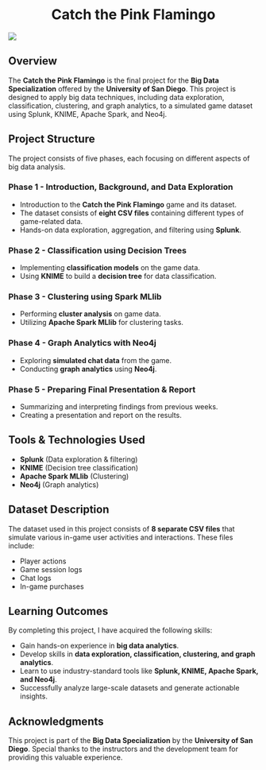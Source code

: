 <h1 align=center> Catch the Pink Flamingo </h1>
<img src="https://media.assettype.com/freepressjournal/2023-02/c49c268a-7798-497c-ae6f-eb2ecfd97655/flamingos.jpg"/>
 
## Overview
The **Catch the Pink Flamingo** is the final project for the **Big Data Specialization** offered by the **University of San Diego**. This project is designed to apply big data techniques, including data exploration, classification, clustering, and graph analytics, to a simulated game dataset using Splunk, KNIME, Apache Spark, and Neo4j.

## Project Structure
The project consists of five phases, each focusing on different aspects of big data analysis.

### **Phase 1 - Introduction, Background, and Data Exploration**
- Introduction to the **Catch the Pink Flamingo** game and its dataset.
- The dataset consists of **eight CSV files** containing different types of game-related data.
- Hands-on data exploration, aggregation, and filtering using **Splunk**.

### **Phase 2 - Classification using Decision Trees**
- Implementing **classification models** on the game data.
- Using **KNIME** to build a **decision tree** for data classification.

### **Phase 3 - Clustering using Spark MLlib**
- Performing **cluster analysis** on game data.
- Utilizing **Apache Spark MLlib** for clustering tasks.

### **Phase 4 - Graph Analytics with Neo4j**
- Exploring **simulated chat data** from the game.
- Conducting **graph analytics** using **Neo4j**.

### **Phase 5 - Preparing Final Presentation & Report**
- Summarizing and interpreting findings from previous weeks.
- Creating a presentation and report on the results.

## Tools & Technologies Used
- **Splunk** (Data exploration & filtering)
- **KNIME** (Decision tree classification)
- **Apache Spark MLlib** (Clustering)
- **Neo4j** (Graph analytics)

## Dataset Description
The dataset used in this project consists of **8 separate CSV files** that simulate various in-game user activities and interactions. These files include:
- Player actions
- Game session logs
- Chat logs
- In-game purchases

## Learning Outcomes
By completing this  project, I have acquired the following skills:
- Gain hands-on experience in **big data analytics**.
- Develop skills in **data exploration, classification, clustering, and graph analytics**.
- Learn to use industry-standard tools like **Splunk, KNIME, Apache Spark, and Neo4j**.
- Successfully analyze large-scale datasets and generate actionable insights.

## Acknowledgments
This project is part of the **Big Data Specialization** by the **University of San Diego**. Special thanks to the instructors and the development team for providing this valuable experience.